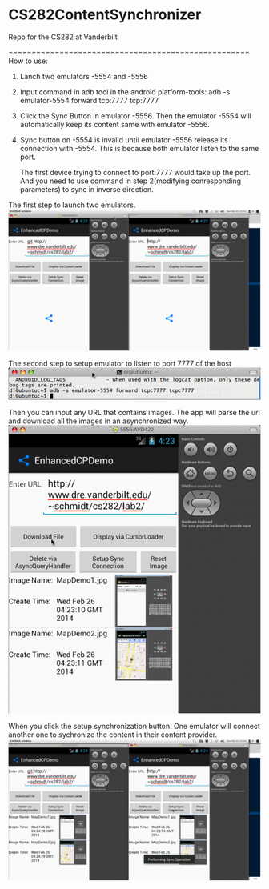 CS282ContentSynchronizer
========================

Repo for the CS282 at Vanderbilt


====================================================
How to use:
1. Lanch two emulators -5554 and -5556

2. Input command in adb tool in the android platform-tools: adb -s emulator-5554 forward tcp:7777 tcp:7777

3. Click the Sync Button in emulator -5556. Then the emulator -5554 will automatically keep its content same with emulator -5556.

4. Sync button on -5554 is invalid until emulator -5556 release its connection with -5554. This is because both emulator listen to the same port.

	The first device trying to connect to port:7777 would take up the port.
	And you need to use command in step 2(modifying conresponding parameters) to sync in inverse direction.

The first step to launch two emulators.
![Image Alt](/Demo/twoemulator.png)

The second step to setup emulator to listen to port 7777 of the host
![Image Alt](/Demo/Command.png)

Then you can input any URL that contains images. The app will parse the url and download all the images in an asynchronized way.
![Image Alt](/Demo/Downloads.png)

When you click the setup synchronization button. One emulator will connect another one to sychronize the content in their content provider.
![Image Alt](/Demo/Perform.png)



